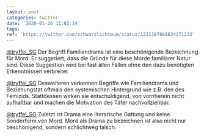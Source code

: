 ```yaml
---
layout: post
categories: twitter
date: '2020-01-26 11:02:14'
tags: 
ref: 'https://twitter.com/schwarzlichtwue/status/1221387868834271232'
---
```

[@tryffel_SG](https://twitter.com/tryffel_SG) Der Begriff Familiendrama ist eine beschönigende Bezeichnung für Mord. Er suggeriert, dass die Gründe für diese Morde familiärer Natur sind. Diese Suggestion wird bei fast allen Fällen ohne den dazu benötigten Erkenntnissen verbreitet

[@tryffel_SG](https://twitter.com/tryffel_SG) Desweiteren verkennen Begriffe wie Familiendrama und Beziehungstat oftmals den systemischen Hintergrund wie z.B. den des Femizids. Stattdessen wirken sie entschuldigend, von vornherein nicht aufhaltbar und machen die Motivation des Täter nachvollziehbar.

[@tryffel_SG](https://twitter.com/tryffel_SG) Zuletzt ist Drama eine literarische Gattung und keine Sonderform von Mord. Mord als Drama zu bezeichnen ist also nicht nur beschönigend, sondern schlichtweg falsch.
